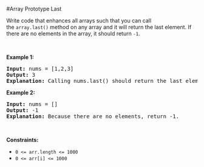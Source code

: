 #Array Prototype Last
<p>Write code that enhances all arrays such that you can call the <code>array.last()</code> method on any array and it will return the last element. If there are no elements in the array, it should return <code>-1</code>.</p>
<p> </p>
<p><strong class="example">Example 1:</strong></p>
<pre><strong>Input:</strong> nums = [1,2,3]
<strong>Output:</strong> 3
<strong>Explanation:</strong> Calling nums.last() should return the last element: 3.
</pre>
<p><strong class="example">Example 2:</strong></p>
<pre><strong>Input:</strong> nums = []
<strong>Output:</strong> -1
<strong>Explanation:</strong> Because there are no elements, return -1.
</pre>
<p> </p>
<p><strong>Constraints:</strong></p>
<ul>
<li><code>0 &lt;= arr.length &lt;= 1000</code></li>
<li><code>0 &lt;= arr[i] &lt;= 1000</code></li>
</ul>
